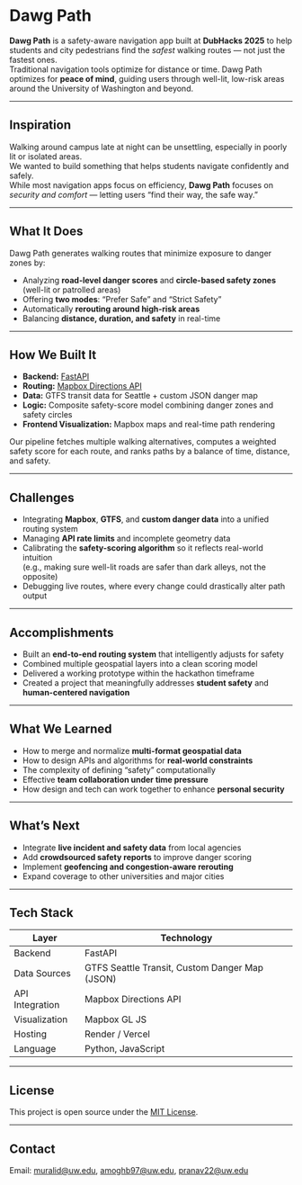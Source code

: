 # Dawg Path

**Dawg Path** is a safety-aware navigation app built at **DubHacks 2025** to help students and city pedestrians find the *safest* walking routes — not just the fastest ones.  
Traditional navigation tools optimize for distance or time. Dawg Path optimizes for **peace of mind**, guiding users through well-lit, low-risk areas around the University of Washington and beyond.

---

## Inspiration
Walking around campus late at night can be unsettling, especially in poorly lit or isolated areas.  
We wanted to build something that helps students navigate confidently and safely.  
While most navigation apps focus on efficiency, **Dawg Path** focuses on *security and comfort* — letting users “find their way, the safe way.”

---

## What It Does
Dawg Path generates walking routes that minimize exposure to danger zones by:
- Analyzing **road-level danger scores** and **circle-based safety zones** (well-lit or patrolled areas)
- Offering **two modes**: “Prefer Safe” and “Strict Safety”
- Automatically **rerouting around high-risk areas**
- Balancing **distance, duration, and safety** in real-time

---

## How We Built It
- **Backend:** [FastAPI](https://fastapi.tiangolo.com/)  
- **Routing:** [Mapbox Directions API](https://docs.mapbox.com/api/navigation/directions/)  
- **Data:** GTFS transit data for Seattle + custom JSON danger map  
- **Logic:** Composite safety-score model combining danger zones and safety circles  
- **Frontend Visualization:** Mapbox maps and real-time path rendering

Our pipeline fetches multiple walking alternatives, computes a weighted safety score for each route, and ranks paths by a balance of time, distance, and safety.

---

## Challenges
- Integrating **Mapbox**, **GTFS**, and **custom danger data** into a unified routing system  
- Managing **API rate limits** and incomplete geometry data  
- Calibrating the **safety-scoring algorithm** so it reflects real-world intuition  
  (e.g., making sure well-lit roads are safer than dark alleys, not the opposite)  
- Debugging live routes, where every change could drastically alter path output  

---

## Accomplishments
- Built an **end-to-end routing system** that intelligently adjusts for safety  
- Combined multiple geospatial layers into a clean scoring model  
- Delivered a working prototype within the hackathon timeframe  
- Created a project that meaningfully addresses **student safety** and **human-centered navigation**

---

## What We Learned
- How to merge and normalize **multi-format geospatial data**  
- How to design APIs and algorithms for **real-world constraints**  
- The complexity of defining “safety” computationally  
- Effective **team collaboration under time pressure**  
- How design and tech can work together to enhance **personal security**

---

## What’s Next
- Integrate **live incident and safety data** from local agencies  
- Add **crowdsourced safety reports** to improve danger scoring  
- Implement **geofencing and congestion-aware rerouting**  
- Expand coverage to other universities and major cities  

---

## Tech Stack
| Layer | Technology |
|-------|-------------|
| Backend | FastAPI |
| Data Sources | GTFS Seattle Transit, Custom Danger Map (JSON) |
| API Integration | Mapbox Directions API |
| Visualization | Mapbox GL JS |
| Hosting | Render / Vercel |
| Language | Python, JavaScript |

---

## License
This project is open source under the [MIT License](LICENSE).

---

## Contact
Email: muralid@uw.edu, amoghb97@uw.edu, pranav22@uw.edu

